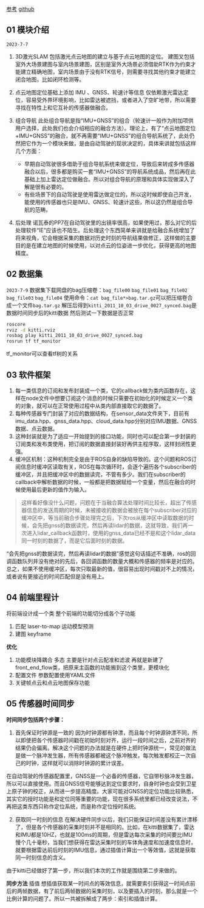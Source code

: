 <!--
 * @Author: zigfried 3572931733@qq.com
 * @Date: 2023-07-07 16:32:54
 * @LastEditors: zigfried 3572931733@qq.com
 * @LastEditTime: 2023-07-18 09:33:25
 * @FilePath: /localizationProject/src/LocalizationSystemBuild.md
 * @Description: 
 * 
 * Copyright (c) 2023 by zigfried, All Rights Reserved. 
-->
[参考](https://zhuanlan.zhihu.com/p/104791974)
[github](https://github.com/Little-Potato-1990/localization_in_auto_driving)

## 01 模块介绍
`2023-7-7`
1. 3D激光SLAM
包括激光点云地图的建立与基于点云地图的定位。
建图又包括室外大场景建图与室内场景建图，区别是室外大场景必须借助RTK作为约束才能建立精确地图，室内场景由于没有RTK信号，则需要寻找其他约束才能建立闭合地图，比如闭环检测等。

2. 点云地图定位基础上添加 IMU 、GNSS、轮速计等信息
仅依赖激光雷达定位，容易受外界环境影响，比如雷达被遮挡，或者进入了空旷地带，所以需要寻找在特性上和它互补的传感器做融合。

3. 组合导航
此处组合导航是指“IMU+GNSS”的组合（轮速计一般作为附加项供用户选择，此处我们也会介绍相应的融合方法）。理论上，有了“点云地图定位+IMU+GNSS”的融合，就不再需要“IMU+GNSS”的组合导航系统了，此处仍然把它作为一个模块来做，是由自动驾驶的现状决定的，具体来讲就包括这样几个方面：
    - 早期自动驾驶很多借助于组合导航系统来做定位，导致后来转成多传感器融合以后，很多都是购买一套“IMU+GNSS”的导航系统成品，然后再在此基础上加上雷达定位做融合。所以对组合导航的原理和具体实现做深入了解是很有必要的。
    - 有些场景下的自动驾驶是使用雷达做定位的，所以这时候即使自己开发，能使用的传感器也只是IMU、GNSS、轮速计这些，所以这仍然是组合导航的范畴。

4. 后处理
诺瓦泰的PP7在自动驾驶里的出镜率很高，如果使用过，那么对它的后处理软件“IE”应该也不陌生。后处理这个东西简单来讲就是给融合系统增加了将来视角，它会根据采集的数据对历史时刻的导航结果做修正，这样做的主要目的是在建立地图的时候使用，以对点云的位姿进一步优化，获得更高的地图精度。


## 02 数据集
`2023-7-9`
数据集下载网盘的bag压缩卷：`bag_file00` `bag_file01` `bag_file02` `bag_file03` `bag_file04`
使用命令：`cat bag_file*>bag.tar.gz`可以把压缩卷合成一个文件`bag.tar.gz`
解压后得到`kitti_2011_10_03_drive_0027_synced.bag`是数据时间同步后的kitti数据
然后测试一下数据是否正常
```bash
roscore
rviz -d kitti.rviz
rosbag play kitti_2011_10_03_drive_0027_synced.bag
rosrun tf tf_monitor
```
tf_monitor可以查看tf树的关系
## 03 软件框架
1. 每一类信息的订阅和发布封装成一个类，它的callback做为类内函数存在，这样在node文件中想要订阅这个消息的时候只需要在初始化的时候定义一个类的对象，就可以在正常使用过程中从类内部直接取它的数据了。
2. 每种传感器专门封装了对应的数据结构，在sensor_data文件夹下，目前有imu_data.hpp、gnss_data.hpp、cloud_data.hpp分别对应IMU数据、GNSS数据、点云数据。
3. 这种封装就是为了适应一开始提到的接口功能，同时也可以配合第一步封装的订阅类和发布类使用，把订阅的数据直接封装好再供主程序取，这样封闭性更强。
4. 缓冲区机制：这种机制完全是由于ROS自身的缺陷导致的。这个问题和ROS订阅信息时缓冲区读取有关，ROS在每次循环时，会逐个遍历各个subscriber的缓冲区，并且把缓冲区中的数据读完，不管有多少。我们在subscriber的callback中解析数据的时候，一般都是把数据赋给一个变量，然后在融合的时候使用最后更新的值作为输入。

> 这样看好像没什么问题，问题在于当融合算法处理时间比较长，超出了传感器信息的发送周期的时候，未被接收的数据会被放在每个subscriber对应的缓冲区中，等当前融合步骤处理完之后，下次ros从缓冲区中读取数据的时候，会先把gnss的数据读完，然后再读lidar的数据，这就导致，我们再一次进入lidar_callback函数时，使用的gnss_data已经不是和这个lidar_data同一时刻的数据了，而是它后面时刻的数据。

“会先把gnss的数据读完，然后再读lidar的数据”感觉这句话描述不准确，ros的回调函数队列并没有绝对的先后，各回调函数的数量大概和传感器的频率是对应的。总之，如果不使用缓冲区，每次只取最新的值，很容易出现时间戳对不上的情况，或者说有更接近的时间匹配但是没有用上。

## 04 前端里程计
将前端设计成一个类
整个前端的功能切分成各个子功能
1. 匹配
laser-to-map
运动模型预测
2. 建图
keyframe

**优化**
1. 功能模块降耦合
多态
主要是针对点云配准和滤波
再就是新建了front_end_flow类，把原来主函数的功能搬到这个类里，更模块化
2. 配置文件
参数配置使用YAML文件
3. 关键帧点云和点云地图保存功能

## 05 传感器时间同步
**时间同步包括两个步骤：**
1. 首先保证时钟源是一致的
因为时钟源都有钟漂，而且每个时钟源钟漂不同，所以即使把各个传感器时间戳在初始时刻对齐，运行一段时间之后，之前对齐的结果仍会偏离。解决这个问题的办法就是在硬件上把时钟源统一，常见的做法是做一个脉冲发生器，所有传感器都被这个脉冲触发，每次触发都校正一次自己的时钟，这样就可以消除时钟源的累计误差。

在自动驾驶的传感器配置里，GNSS是一个必备的传感器，它自带秒脉冲发生器，所以可以直接使用。而且GNSS信号能够达到定位要求时，自身时钟也会受到卫星上原子钟的校正，从而进一步提高精度。大家可能对GNSS的定位功能比较熟悉，其实它的授时功能是和定位同等重要的功能，现在很多系统里都已经改变说法，不再把这类东西只称作定位系统，而是称作定位授时系统。

2. 获取同一时刻的信息
在解决硬件同步以后，我们只能保证时间差没有累计漂移了，但是各个传感器的采集时刻并不是相同的。比如，在kitti数据集了，雷达和IMU都是10HZ，也就是100ms的周期，但是雷达每次采集的时间要比IMU慢个几十毫秒，当我们想获得在雷达采集时刻的车体角速度和加速度信息时，就要根据雷达前后时刻的IMU信息，通过插值计算出一个等效值，这就是获取同一时刻信息的含义。

由于kitti已经做好了第一步，所以我们本次的工作就是围绕第二步来做的。

**同步方法**
插值
想插值获取某一时间点的等效信息，就需要索引获得这一时间点前后的两帧数据，有了前后两帧数据的采集时刻，以及要插入的时刻，那么就是一个比例计算的问题了。所以一共被拆解成了两步：索引和插值计算。